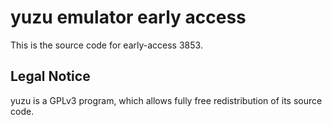 yuzu emulator early access
=============

This is the source code for early-access 3853.

## Legal Notice

yuzu is a GPLv3 program, which allows fully free redistribution of its source code.